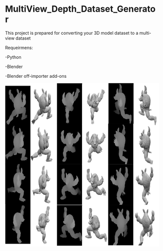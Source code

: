 # MultiView_Depth_Dataset_Generator
This project is prepared for converting your 3D model dataset to a multi-view dataset

Requeirmens:

-Python

-Blender

-Blender off-importer add-ons


<img src="multiview.png" alt="multiview" class="inline" height="535" width="811"/>
